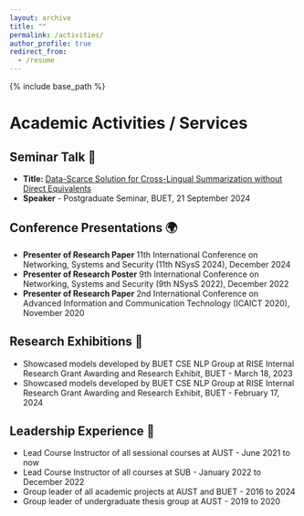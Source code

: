 ```yaml
---
layout: archive
title: ""
permalink: /activities/
author_profile: true
redirect_from:
  - /resume
---
```


{% include base_path %}
# Academic Activities / Services
## Seminar Talk 🎤
- **Title:** [Data-Scarce Solution for Cross-Lingual Summarization without Direct Equivalents](https://cse.buet.ac.bd/home/news_detail/187)
- **Speaker** - Postgraduate Seminar, BUET, 21 September 2024

## Conference Presentations 🌍
- **Presenter of Research Paper**
    11th International Conference on Networking, Systems and Security (11th NSysS 2024), December 2024
- **Presenter of Research Poster**
    9th International Conference on Networking, Systems and Security (9th NSysS 2022), December 2022
- **Presenter of Research Paper**
    2nd International Conference on Advanced Information and Communication Technology (ICAICT 2020), November 2020

## Research Exhibitions 📅
- Showcased models developed by BUET CSE NLP Group at RISE Internal Research Grant Awarding and Research Exhibit, BUET - March 18, 2023
- Showcased models developed by BUET CSE NLP Group at RISE Internal Research Grant Awarding and Research Exhibit, BUET - February 17, 2024

## Leadership Experience 🤝
- Lead Course Instructor of all sessional courses at AUST - June 2021 to now
- Lead Course Instructor of all courses at SUB - January 2022 to December 2022
- Group leader of all academic projects at AUST and BUET - 2016 to 2024
- Group leader of undergraduate thesis group at AUST - 2019 to 2020

